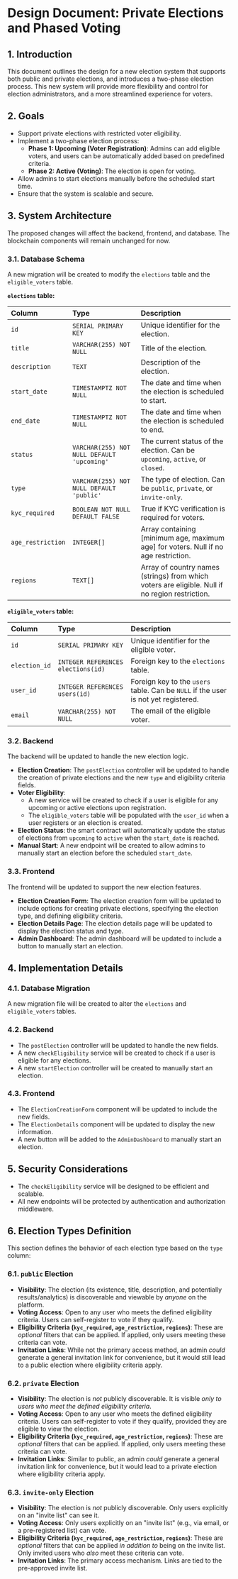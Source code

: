 # Design Document: Private Elections and Phased Voting

## 1. Introduction

This document outlines the design for a new election system that supports both public and private elections, and introduces a two-phase election process. This new system will provide more flexibility and control for election administrators, and a more streamlined experience for voters.

## 2. Goals

*   Support private elections with restricted voter eligibility.
*   Implement a two-phase election process:
    *   **Phase 1: Upcoming (Voter Registration)**: Admins can add eligible voters, and users can be automatically added based on predefined criteria.
    *   **Phase 2: Active (Voting)**: The election is open for voting.
*   Allow admins to start elections manually before the scheduled start time.
*   Ensure that the system is scalable and secure.

## 3. System Architecture

The proposed changes will affect the backend, frontend, and database. The blockchain components will remain unchanged for now.

### 3.1. Database Schema

A new migration will be created to modify the `elections` table and the `eligible_voters` table.

**`elections` table:**

| Column | Type | Description |
| :--- | :--- | :--- |
| `id` | `SERIAL PRIMARY KEY` | Unique identifier for the election. |
| `title` | `VARCHAR(255) NOT NULL` | Title of the election. |
| `description` | `TEXT` | Description of the election. |
| `start_date` | `TIMESTAMPTZ NOT NULL` | The date and time when the election is scheduled to start. |
| `end_date` | `TIMESTAMPTZ NOT NULL` | The date and time when the election is scheduled to end. |
| `status` | `VARCHAR(255) NOT NULL DEFAULT 'upcoming'` | The current status of the election. Can be `upcoming`, `active`, or `closed`. |
| `type` | `VARCHAR(255) NOT NULL DEFAULT 'public'` | The type of election. Can be `public`, `private`, or `invite-only`. |
| `kyc_required` | `BOOLEAN NOT NULL DEFAULT FALSE` | True if KYC verification is required for voters. |
| `age_restriction` | `INTEGER[]` | Array containing [minimum age, maximum age] for voters. Null if no age restriction. |
| `regions` | `TEXT[]` | Array of country names (strings) from which voters are eligible. Null if no region restriction. |

**`eligible_voters` table:**

| Column | Type | Description |
| :--- | :--- | :--- |
| `id` | `SERIAL PRIMARY KEY` | Unique identifier for the eligible voter. |
| `election_id` | `INTEGER REFERENCES elections(id)` | Foreign key to the `elections` table. |
| `user_id` | `INTEGER REFERENCES users(id)` | Foreign key to the `users` table. Can be `NULL` if the user is not yet registered. |
| `email` | `VARCHAR(255) NOT NULL` | The email of the eligible voter. |

### 3.2. Backend

The backend will be updated to handle the new election logic.

*   **Election Creation**: The `postElection` controller will be updated to handle the creation of private elections and the new `type` and eligibility criteria fields.
*   **Voter Eligibility**:
    *   A new service will be created to check if a user is eligible for any upcoming or active elections upon registration.
    *   The `eligible_voters` table will be populated with the `user_id` when a user registers or an election is created.
*   **Election Status**: the smart contract will automatically update the status of elections from `upcoming` to `active` when the `start_date` is reached.
*   **Manual Start**: A new endpoint will be created to allow admins to manually start an election before the scheduled `start_date`.

### 3.3. Frontend

The frontend will be updated to support the new election features.

*   **Election Creation Form**: The election creation form will be updated to include options for creating private elections, specifying the election type, and defining eligibility criteria.
*   **Election Details Page**: The election details page will be updated to display the election status and type.
*   **Admin Dashboard**: The admin dashboard will be updated to include a button to manually start an election.

## 4. Implementation Details

### 4.1. Database Migration

A new migration file will be created to alter the `elections` and `eligible_voters` tables.

### 4.2. Backend

*   The `postElection` controller will be updated to handle the new fields.
*   A new `checkEligibility` service will be created to check if a user is eligible for any elections.
*   A new `startElection` controller will be created to manually start an election.

### 4.3. Frontend

*   The `ElectionCreationForm` component will be updated to include the new fields.
*   The `ElectionDetails` component will be updated to display the new information.
*   A new button will be added to the `AdminDashboard` to manually start an election.

## 5. Security Considerations

*   The `checkEligibility` service will be designed to be efficient and scalable.
*   All new endpoints will be protected by authentication and authorization middleware.

## 6. Election Types Definition

This section defines the behavior of each election type based on the `type` column:

### 6.1. `public` Election
*   **Visibility**: The election (its existence, title, description, and potentially results/analytics) is discoverable and viewable by *anyone* on the platform.
*   **Voting Access**: Open to any user who meets the defined eligibility criteria. Users can self-register to vote if they qualify.
*   **Eligibility Criteria (`kyc_required`, `age_restriction`, `regions`)**: These are *optional* filters that can be applied. If applied, only users meeting these criteria can vote.
*   **Invitation Links**: While not the primary access method, an admin *could* generate a general invitation link for convenience, but it would still lead to a public election where eligibility criteria apply.

### 6.2. `private` Election
*   **Visibility**: The election is *not* publicly discoverable. It is visible *only to users who meet the defined eligibility criteria*.
*   **Voting Access**: Open to any user who meets the defined eligibility criteria. Users can self-register to vote if they qualify, provided they are eligible to view the election.
*   **Eligibility Criteria (`kyc_required`, `age_restriction`, `regions`)**: These are *optional* filters that can be applied. If applied, only users meeting these criteria can vote.
*   **Invitation Links**: Similar to public, an admin *could* generate a general invitation link for convenience, but it would lead to a private election where eligibility criteria apply.

### 6.3. `invite-only` Election
*   **Visibility**: The election is *not* publicly discoverable. Only users explicitly on an "invite list" can see it.
*   **Voting Access**: Only users explicitly on an "invite list" (e.g., via email, or a pre-registered list) can vote.
*   **Eligibility Criteria (`kyc_required`, `age_restriction`, `regions`)**: These are *optional* filters that can be applied *in addition to* being on the invite list. Only invited users who *also* meet these criteria can vote.
*   **Invitation Links**: The primary access mechanism. Links are tied to the pre-approved invite list.